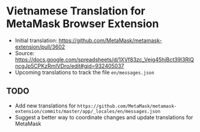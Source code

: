 # Vietnamese Translation for MetaMask Browser Extension

* Initial translation: https://github.com/MetaMask/metamask-extension/pull/3602
* Source: https://docs.google.com/spreadsheets/d/1XVf83zc_Vejg45hjBct39l3RlQncgJp5CPKzRmIVDro/edit#gid=932405037
* Upcoming translations to track the file `en/messages.json`

## TODO

* Add new translations for `https://github.com/MetaMask/metamask-extension/commits/master/app/_locales/en/messages.json`
* Suggest a better way to coordinate changes and update translations for MetaMask
